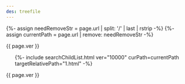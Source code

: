 ```yaml
---
des: treefile
---
```



{%- assign needRemoveStr = page.url |  split: '/' | last | rstrip -%}
{%- assign currentPath = page.url | remove: needRemoveStr -%}

{{ page.ver }}
<ul>
    {%- include searchChildList.html ver="10000" curPath=currentPath targetRelativePath="1.html" -%}
    <!-- {%- include searchChildList.html path="2.html" ver="8.6" -%}
    {%- include searchChildList.html path="3.html" ver="8.6" -%} -->
</ul>

{{ page.ver }}